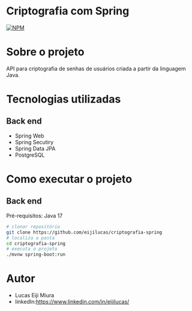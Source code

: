 # Criptografia com Spring
[![NPM](https://img.shields.io/npm/l/react)](https://github.com/eijilucas/criptografia-spring/blob/main/LICENSE)

# Sobre o projeto
API para criptografia de senhas de usuários criada a partir da linguagem Java.

# Tecnologias utilizadas

## Back end
- Spring Web
- Spring Secutiry
- Spring Data JPA
- PostgreSQL

# Como executar o projeto

## Back end
Pré-requisitos: Java 17

```bash
# clonar repositório
git clone https://github.com/eijilucas/criptografia-spring
# localiza a pasta
cd criptografia-spring
# executa o projeto
./mvnw spring-boot:run
```

# Autor
- Lucas Eiji Miura
- linkedIn:https://www.linkedin.com/in/eijilucas/
